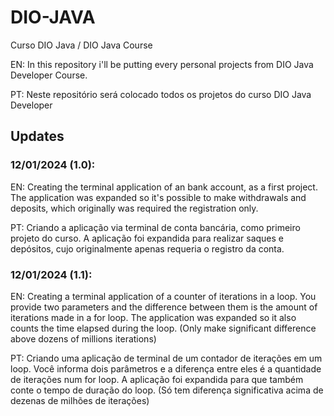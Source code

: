 # DIO-JAVA
Curso DIO Java / DIO Java Course

EN:
In this repository i'll be putting every personal projects from DIO Java Developer Course.

PT:
Neste repositório será colocado todos os projetos do curso DIO Java Developer

## Updates
### 12/01/2024 (1.0):
EN:
Creating the terminal application of an bank account, as a first project. 
The application was expanded so it's possible to make withdrawals and deposits, which originally was required the registration only.

PT: 
Criando a aplicação via terminal de conta bancária, como primeiro projeto do curso.
A aplicação foi expandida para realizar saques e depósitos, cujo originalmente apenas requeria o registro da conta.

### 12/01/2024 (1.1):
EN:
Creating a terminal application of a counter of iterations in a loop. You provide two parameters and the difference between them is the amount of iterations made in a for loop. 
The application was expanded so it also counts the time elapsed during the loop. (Only make significant difference above dozens of millions iterations)

PT:
Criando uma aplicação de terminal de um contador de iterações em um loop. Você informa dois parâmetros e a diferença entre eles é a quantidade de iterações num for loop.
A aplicação foi expandida para que também conte o tempo de duração do loop. (Só tem diferença significativa acima de dezenas de milhões de iterações)
